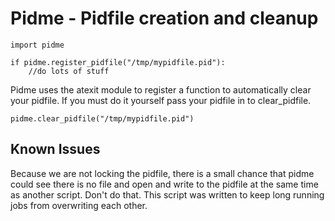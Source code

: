 Pidme - Pidfile creation and cleanup
====================================

	import pidme
	
	if pidme.register_pidfile("/tmp/mypidfile.pid"):
		//do lots of stuff
		
Pidme uses the atexit module to register a function to automatically clear your pidfile.  If you must do it yourself pass your pidfile in to clear_pidfile.

	pidme.clear_pidfile("/tmp/mypidfile.pid")
	
Known Issues
--------------
Because we are not locking the pidfile, there is a small chance that pidme could see there is no file and open and write to the pidfile at the same time as another script.  Don't do that.  This script was written to keep long running jobs from overwriting each other.
